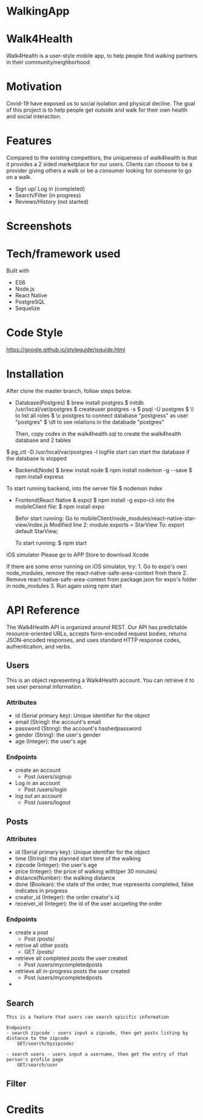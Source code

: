 # WalkingApp


# Walk4Health
Walk4Health is a user-style mobile app, to help people find walking partners in their community/neighborhood

# Motivation
Covid-19 have exposed us to social isolation and physical decline. The goal of this project is to help people get outside and walk for their own health and social interaction.


# Features
Compared to the existing competitors, the uniqueness of walk4health is that it provides a 2 sided marketplace for our users. Clients can choose to be a provider giving others a walk or be a consumer looking for someone to go on a walk.

- Sign up/ Log in (completed)
- Search/Filter (in progress)
- Reviews/History (not started)

# Screenshots

# Tech/framework used

Built with 
 - ES6
 - Node.js
 - React Native
 - PostgreSQL
 - Sequelize 

# Code Style
https://google.github.io/styleguide/jsguide.html

# Installation
After clone the master branch, follow steps below.
 - Database(Postgres)
  $ brew install postgres
  $ initdb /usr/local/var/postgres
  $ createuser postgres -s
  $ psql -U postgres
    $ \l                     to list all roles
    $ \c postgres            to connect database "postgress" as user "postgres"
    $ \dt                    to see relations in the databade "postgres"
    
    Then, copy codes in the walk4health.sql to create the walk4health database and 2 tables
  
  $ pg_ctl -D /usr/local/var/postgres -l logfile start 
  can start the database if the database is stopped
  

 - Backend(Node)
  $ brew install node
  $ npm install nodemon -g --save
  $ npm install express

  To start running backend, into the server file
  $ nodemon index

- Frontend(React Native & expo)
  $ npm install -g expo-cli
  into the mobileClient file:
  $ npm install expo

  Befor start running:
    Go to mobileClient/node_modules/react-native-star-view/index.js
    Modified line 2: module.exports = StarView
    To: export default StarView;
  
  To start running:
    $ npm start

iOS simulator
  Please go to APP Store to download Xcode

  If there are some error running on iOS simulator, try:
    1. Go to expo's own node_modules, remove the react-native-safe-area-context from there
    2. Remove react-native-safe-area-context from package.json for expo's folder in node_modules
    3. Run again using npm start

# API Reference
The Walk4Health API is organized around REST. Our API has predictable resource-oriented URLs, accepts form-encoded request bodies, returns JSON-encoded responses, and uses standard HTTP response codes, authentication, and verbs.
## Users
This is an object representing a Walk4Health account. You can retrieve it to see user personal information.
### Attributes
  - id (Serial primary key): Unique identifier for the object
  - email (String): the account's email
  - password (String): the account's hashedpassword
  - gender (String): the user's gender
  - age (Integer): the user's age
 
### Endpoints
  - create an account
    - Post /users/signup
  - Log in an account
    - Post /users/login
  - log out an account
    - Post /users/logout

  ## Posts
### Attributes
  - id (Serial primary key): Unique identifier for the object
  - time (String): the planned start time of the walking
  - zipcode (Integer): the user's age
  - price (Integer): the price of walking with(per 30 minutes)
  - distance(Number): the walking distance
  - done (Boolean): the state of the order, true represents completed, false indicates in progress
  - creator_id (Integer): the order creator's id
  - receiver_id (Integer): the id of the user accpeting the order 
 
 ### Endpoints
  - create a post
    - Post /posts/
  - retrive all other posts
    - GET /posts/
  - retrieve all completed posts the user created
    - Post /users/mycompletedposts
  - retrieve all in-progress posts the user created
    - Post /users/mycompletedposts
  - 

  ## Search
    This is a feature that users can search spicific information

    Endpoints
    - search zipcode - users input a zipcode, then get posts listing by distance to the zipcode
        GET/search/byzipcode/

    - search users - users input a username, then get the entry of that person's profile page
        GET/search/user


  ## Filter


# Credits





















